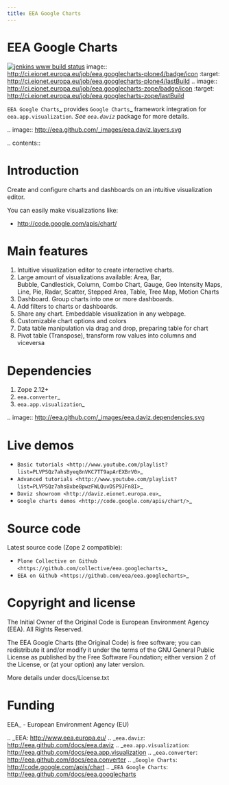 ```yaml
---
title: EEA Google Charts
---
```



# EEA Google Charts

[![jenkins www build status](http://ci.eionet.europa.eu/job/eea.googlecharts-www/badge/icon)]( http://ci.eionet.europa.eu/job/eea.googlecharts-www/lastBuild)
   image:: http://ci.eionet.europa.eu/job/eea.googlecharts-plone4/badge/icon
  :target: http://ci.eionet.europa.eu/job/eea.googlecharts-plone4/lastBuild
.. image:: http://ci.eionet.europa.eu/job/eea.googlecharts-zope/badge/icon
  :target: http://ci.eionet.europa.eu/job/eea.googlecharts-zope/lastBuild

`EEA Google Charts`_ provides `Google Charts`_ framework integration for
`eea.app.visualization`_. See `eea.daviz`_ package for more details.


.. image:: http://eea.github.com/_images/eea.daviz.layers.svg


.. contents::


Introduction
============

Create and configure charts and dashboards on an intuitive visualization editor.

You can easily make visualizations like:
  - http://code.google.com/apis/chart/


Main features
=============

1. Intuitive visualization editor to create interactive charts.
2. Large amount of visualizations available: Area, Bar, \
   Bubble, Candlestick, Column, Combo Chart, Gauge, Geo Intensity Maps,
   Line, Pie, Radar, Scatter, Stepped Area, Table, Tree Map, Motion Charts
3. Dashboard. Group charts into one or more dashboards.
4. Add filters to charts or dashboards.
5. Share any chart. Embeddable visualization in any webpage.
6. Customizable chart options and colors
7. Data table manipulation via drag and drop, preparing table for chart
8. Pivot table (Transpose), transform row values into columns and viceversa


Dependencies
============

1. Zope 2.12+
2. `eea.converter`_
3. `eea.app.visualization`_


.. image:: http://eea.github.com/_images/eea.daviz.dependencies.svg


Live demos
==========

* `Basic tutorials <http://www.youtube.com/playlist?list=PLVPSQz7ahsByeq8nVKC7TT9apArEXBrV0>`_
* `Advanced tutorials <http://www.youtube.com/playlist?list=PLVPSQz7ahsBxbe8pwzFWLQuvDSP9JFn8I>`_
* `Daviz showroom <http://daviz.eionet.europa.eu>`_
* `Google charts demos <http://code.google.com/apis/chart/>`_


Source code
===========

Latest source code (Zope 2 compatible):
- `Plone Collective on Github <https://github.com/collective/eea.googlecharts>`_
- `EEA on Github <https://github.com/eea/eea.googlecharts>`_


Copyright and license
=====================
The Initial Owner of the Original Code is European Environment Agency (EEA).
All Rights Reserved.

The EEA Google Charts (the Original Code) is free software;
you can redistribute it and/or modify it under the terms of the GNU
General Public License as published by the Free Software Foundation;
either version 2 of the License, or (at your option) any later
version.

More details under docs/License.txt


Funding
=======

EEA_ - European Environment Agency (EU)

.. _EEA: http://www.eea.europa.eu/
.. _`eea.daviz`: http://eea.github.com/docs/eea.daviz
.. _`eea.app.visualization`: http://eea.github.com/docs/eea.app.visualization
.. _`eea.converter`: http://eea.github.com/docs/eea.converter
.. _`Google Charts`: http://code.google.com/apis/chart
.. _`EEA Google Charts`: http://eea.github.com/docs/eea.googlecharts

